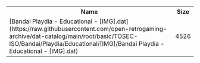 <table>
<tr><th>Name</th><th>Size</th></tr>
<tr><td>
[Bandai Playdia - Educational - [IMG].dat](https://raw.githubusercontent.com/open-retrogaming-archive/dat-catalog/main/root/basic/TOSEC-ISO/Bandai/Playdia/Educational/[IMG]/Bandai Playdia - Educational - [IMG].dat)
</td><td>4526</td></tr>
</table>
